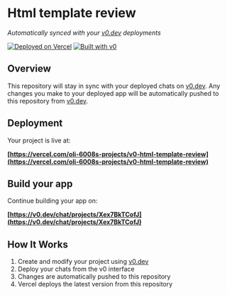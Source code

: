 # Html template review

*Automatically synced with your [v0.dev](https://v0.dev) deployments*

[![Deployed on Vercel](https://img.shields.io/badge/Deployed%20on-Vercel-black?style=for-the-badge&logo=vercel)](https://vercel.com/oli-6008s-projects/v0-html-template-review)
[![Built with v0](https://img.shields.io/badge/Built%20with-v0.dev-black?style=for-the-badge)](https://v0.dev/chat/projects/Xex7BkTCofJ)

## Overview

This repository will stay in sync with your deployed chats on [v0.dev](https://v0.dev).
Any changes you make to your deployed app will be automatically pushed to this repository from [v0.dev](https://v0.dev).

## Deployment

Your project is live at:

**[https://vercel.com/oli-6008s-projects/v0-html-template-review](https://vercel.com/oli-6008s-projects/v0-html-template-review)**

## Build your app

Continue building your app on:

**[https://v0.dev/chat/projects/Xex7BkTCofJ](https://v0.dev/chat/projects/Xex7BkTCofJ)**

## How It Works

1. Create and modify your project using [v0.dev](https://v0.dev)
2. Deploy your chats from the v0 interface
3. Changes are automatically pushed to this repository
4. Vercel deploys the latest version from this repository
